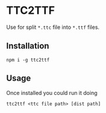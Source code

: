 # TTC2TTF

Use for split `*.ttc` file into `*.ttf` files.

## Installation
```
npm i -g ttc2ttf
```

## Usage
Once installed you could run it doing
```
ttc2ttf <ttc file path> [dist path]
```
